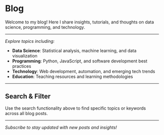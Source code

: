 # Blog

Welcome to my blog! Here I share insights, tutorials, and thoughts on data science, programming, and technology.

---

_Explore topics including:_

- **Data Science**: Statistical analysis, machine learning, and data visualization
- **Programming**: Python, JavaScript, and software development best practices
- **Technology**: Web development, automation, and emerging tech trends
- **Education**: Teaching resources and learning methodologies

---

## Search & Filter

Use the search functionality above to find specific topics or keywords across all blog posts.

---

_Subscribe to stay updated with new posts and insights!_
